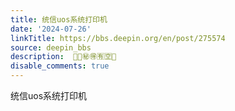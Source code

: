 ```yaml
---
title: 统信uos系统打印机
date: '2024-07-26'
linkTitle: https://bbs.deepin.org/en/post/275574
source: deepin_bbs
description:  🐔🈶㊙🉐🈶🈳🎉 
disable_comments: true
---
```

统信uos系统打印机
